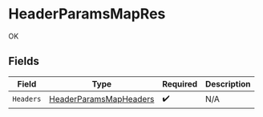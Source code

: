 # HeaderParamsMapRes

OK


## Fields

| Field                                                                       | Type                                                                        | Required                                                                    | Description                                                                 |
| --------------------------------------------------------------------------- | --------------------------------------------------------------------------- | --------------------------------------------------------------------------- | --------------------------------------------------------------------------- |
| `Headers`                                                                   | [HeaderParamsMapHeaders](../../models/operations/HeaderParamsMapHeaders.md) | :heavy_check_mark:                                                          | N/A                                                                         |